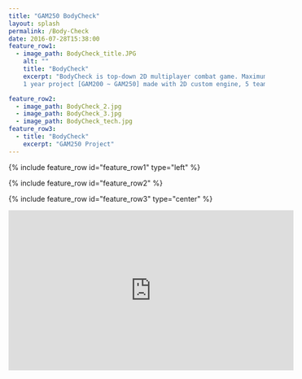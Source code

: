```yaml
---
title: "GAM250 BodyCheck"
layout: splash
permalink: /Body-Check
date: 2016-07-28T15:38:00
feature_row1:
  - image_path: BodyCheck_title.JPG
    alt: ""
    title: "BodyCheck"
    excerpt: "BodyCheck is top-down 2D multiplayer combat game. Maximum 4 local players in an ice rink arena, player must gain speed and rush into opponents. Last man standing wins the game. \n\n
    1 year project [GAM200 ~ GAM250] made with 2D custom engine, 5 team members, I work as Tech Director of this team."

feature_row2:
  - image_path: BodyCheck_2.jpg
  - image_path: BodyCheck_3.jpg
  - image_path: BodyCheck_tech.jpg
feature_row3:
  - title: "BodyCheck"
    excerpt: "GAM250 Project"
---
```



{% include feature_row id="feature_row1" type="left" %}

{% include feature_row id="feature_row2" %}

{% include feature_row id="feature_row3" type="center" %}

<iframe width="560" height="315" src="https://www.youtube.com/embed/XRJpCyVH-ns" title="YouTube video player" frameborder="0" allow="accelerometer; autoplay; clipboard-write; encrypted-media; gyroscope; picture-in-picture" allowfullscreen></iframe>
